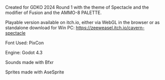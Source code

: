 Created for GDKO 2024 Round 1 with the theme of Spectacle and the modifier of Fusion and the AMMO-8 PALETTE.

Playable version available on itch.io, either via WebGL in the browser or as standalone download for Win PC: https://zeeweasel.itch.io/cavern-spectacle

Font Used: PixCon

Engine: Godot 4.3

Sounds made with Bfxr

Sprites made with AseSprite
